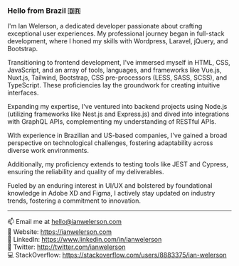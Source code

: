 
### Hello from Brazil 🇧🇷

I'm Ian Welerson, a dedicated developer passionate about crafting exceptional user experiences. My professional journey began in full-stack development, where I honed my skills with Wordpress, Laravel, jQuery, and Bootstrap.

Transitioning to frontend development, I've immersed myself in HTML, CSS, JavaScript, and an array of tools, languages, and frameworks like Vue.js, Nuxt.js, Tailwind, Bootstrap, CSS pre-processors (LESS, SASS, SCSS), and TypeScript. These proficiencies lay the groundwork for creating intuitive interfaces.

Expanding my expertise, I've ventured into backend projects using Node.js (utilizing frameworks like Nest.js and Express.js) and dived into integrations with GraphQL APIs, complementing my understanding of RESTful APIs.

With experience in Brazilian and US-based companies, I've gained a broad perspective on technological challenges, fostering adaptability across diverse work environments.

Additionally, my proficiency extends to testing tools like JEST and Cypress, ensuring the reliability and quality of my deliverables.

Fueled by an enduring interest in UI/UX and bolstered by foundational knowledge in Adobe XD and Figma, I actively stay updated on industry trends, fostering a commitment to innovation.

***

📫 Email me at hello@ianwelerson.com  
🎯 Website: https://ianwelerson.com  
👤 LinkedIn: https://www.linkedin.com/in/ianwelerson  
🐥 Twitter: http://twitter.com/ianwelerson  
💻 StackOverflow: https://stackoverflow.com/users/8883375/ian-welerson
